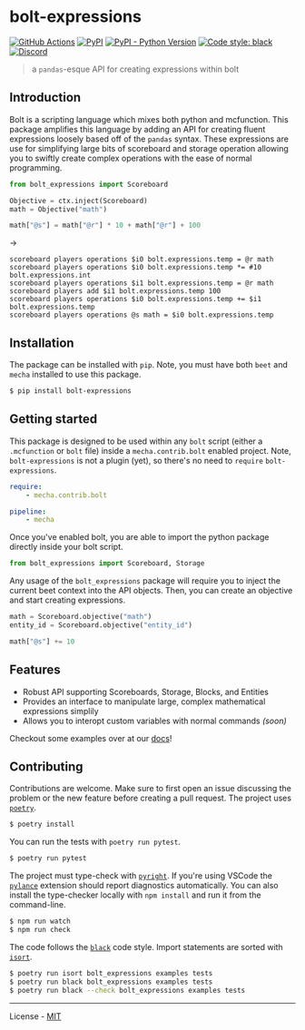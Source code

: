 # bolt-expressions

[![GitHub Actions](https://github.com/rx-modules/bolt-expressions/workflows/CI/badge.svg)](https://github.com/rx-modules/bolt-expressions/actions)
[![PyPI](https://img.shields.io/pypi/v/bolt-expressions.svg)](https://pypi.org/project/bolt-expressions/)
[![PyPI - Python Version](https://img.shields.io/pypi/pyversions/bolt-expressions.svg)](https://pypi.org/project/bolt-expressions/)
[![Code style: black](https://img.shields.io/badge/code%20style-black-000000.svg)](https://github.com/ambv/black)
[![Discord](https://img.shields.io/discord/900530660677156924?color=7289DA&label=discord&logo=discord&logoColor=fff)](https://discord.gg/98MdSGMm8j)

> a `pandas`-esque API for creating expressions within bolt

## Introduction

Bolt is a scripting language which mixes both python and mcfunction. This package amplifies this language by adding an API for creating fluent expressions loosely based off of the `pandas` syntax. These expressions are use for simplifying large bits of scoreboard and storage operation allowing you to swiftly create complex operations with the ease of normal programming.

```py
from bolt_expressions import Scoreboard

Objective = ctx.inject(Scoreboard)
math = Objective("math")

math["@s"] = math["@r"] * 10 + math["@r"] + 100
```
->
```mcfunction
scoreboard players operations $i0 bolt.expressions.temp = @r math
scoreboard players operations $i0 bolt.expressions.temp *= #10 bolt.expressions.int
scoreboard players operations $i1 bolt.expressions.temp = @r math
scoreboard players add $i1 bolt.expressions.temp 100
scoreboard players operations $i0 bolt.expressions.temp += $i1 bolt.expressions.temp
scoreboard players operations @s math = $i0 bolt.expressions.temp
```

## Installation

The package can be installed with `pip`. Note, you must have both `beet` and `mecha` installed to use this package.

```bash
$ pip install bolt-expressions
```

## Getting started

This package is designed to be used within any `bolt` script (either a `.mcfunction` or `bolt` file) inside a `mecha.contrib.bolt` enabled project. Note, `bolt-expressions` is not a plugin (yet), so there's no need to `require` `bolt-expressions`.

```yaml
require:
    - mecha.contrib.bolt

pipeline:
    - mecha
```

Once you've enabled bolt, you are able to import the python package directly inside your bolt script.

```py
from bolt_expressions import Scoreboard, Storage
```

Any usage of the `bolt_expressions` package will require you to inject the current beet context into the API objects. Then, you can create an objective and start creating expressions.

```py
math = Scoreboard.objective("math")
entity_id = Scoreboard.objective("entity_id")

math["@s"] += 10
```

## Features

- Robust API supporting Scoreboards, Storage, Blocks, and Entities
- Provides an interface to manipulate large, complex mathematical expressions simplily
- Allows you to interopt custom variables with normal commands *(soon)*

Checkout some examples over at our [docs](https://rx-modules.github.io/bolt-expressions/)!

## Contributing

Contributions are welcome. Make sure to first open an issue discussing the problem or the new feature before creating a pull request. The project uses [`poetry`](https://python-poetry.org).

```bash
$ poetry install
```

You can run the tests with `poetry run pytest`.

```bash
$ poetry run pytest
```

The project must type-check with [`pyright`](https://github.com/microsoft/pyright). If you're using VSCode the [`pylance`](https://marketplace.visualstudio.com/items?itemName=ms-python.vscode-pylance) extension should report diagnostics automatically. You can also install the type-checker locally with `npm install` and run it from the command-line.

```bash
$ npm run watch
$ npm run check
```

The code follows the [`black`](https://github.com/psf/black) code style. Import statements are sorted with [`isort`](https://pycqa.github.io/isort/).

```bash
$ poetry run isort bolt_expressions examples tests
$ poetry run black bolt_expressions examples tests
$ poetry run black --check bolt_expressions examples tests
```

---

License - [MIT](https://github.com/rx-modules/bolt-expressions/blob/main/LICENSE)
